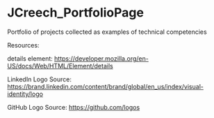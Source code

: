 # JCreech_PortfolioPage
Portfolio of projects collected as examples of technical competencies



Resources:

details element:
https://developer.mozilla.org/en-US/docs/Web/HTML/Element/details


LinkedIn Logo Source:
https://brand.linkedin.com/content/brand/global/en_us/index/visual-identity/logo


GitHub Logo Source:
https://github.com/logos